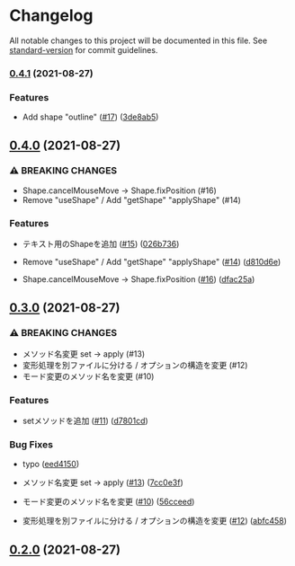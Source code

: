 # Changelog

All notable changes to this project will be documented in this file. See [standard-version](https://github.com/conventional-changelog/standard-version) for commit guidelines.

### [0.4.1](https://github.com/aku11i/kimochii-pointer/compare/v0.4.0...v0.4.1) (2021-08-27)


### Features

* Add shape "outline" ([#17](https://github.com/aku11i/kimochii-pointer/issues/17)) ([3de8ab5](https://github.com/aku11i/kimochii-pointer/commit/3de8ab5a43e3fbd8a7d2e14c013e326daa7924fe))

## [0.4.0](https://github.com/aku11i/kimochii-pointer/compare/v0.3.0...v0.4.0) (2021-08-27)


### ⚠ BREAKING CHANGES

* Shape.cancelMouseMove -> Shape.fixPosition (#16)
* Remove "useShape" / Add "getShape" "applyShape" (#14)

### Features

* テキスト用のShapeを追加 ([#15](https://github.com/aku11i/kimochii-pointer/issues/15)) ([026b736](https://github.com/aku11i/kimochii-pointer/commit/026b73618db80ea8cb766d988d14ff87e38bdeb9))


* Remove "useShape" / Add "getShape" "applyShape" ([#14](https://github.com/aku11i/kimochii-pointer/issues/14)) ([d810d6e](https://github.com/aku11i/kimochii-pointer/commit/d810d6ead7fc33604d96d0cc71364e3782eebea5))
* Shape.cancelMouseMove -> Shape.fixPosition ([#16](https://github.com/aku11i/kimochii-pointer/issues/16)) ([dfac25a](https://github.com/aku11i/kimochii-pointer/commit/dfac25a5fff0c845b539a052d225c59699b3eabb))

## [0.3.0](https://github.com/aku11i/kimochii-pointer/compare/v0.1.3...v0.3.0) (2021-08-27)


### ⚠ BREAKING CHANGES

* メソッド名変更 set -> apply (#13)
* 変形処理を別ファイルに分ける / オプションの構造を変更 (#12)
* モード変更のメソッド名を変更 (#10)

### Features

* setメソッドを追加 ([#11](https://github.com/aku11i/kimochii-pointer/issues/11)) ([d7801cd](https://github.com/aku11i/kimochii-pointer/commit/d7801cd0973528389b7b43c49808ad802627d65a))


### Bug Fixes

* typo ([eed4150](https://github.com/aku11i/kimochii-pointer/commit/eed41505e1e6b662e955d4bfc1dc9dd86bd12dbc))


* メソッド名変更 set -> apply ([#13](https://github.com/aku11i/kimochii-pointer/issues/13)) ([7cc0e3f](https://github.com/aku11i/kimochii-pointer/commit/7cc0e3f53850ed6957330d064e32d92b03b7a4a6))
* モード変更のメソッド名を変更 ([#10](https://github.com/aku11i/kimochii-pointer/issues/10)) ([56cceed](https://github.com/aku11i/kimochii-pointer/commit/56cceed1f1c84263c7047c6990b73f4614eb74dd))
* 変形処理を別ファイルに分ける / オプションの構造を変更 ([#12](https://github.com/aku11i/kimochii-pointer/issues/12)) ([abfc458](https://github.com/aku11i/kimochii-pointer/commit/abfc458223e91f04bf7a265395deaf06fa06bc4d))

## [0.2.0](https://github.com/aku11i/kimochii-pointer/compare/v0.1.3...v0.2.0) (2021-08-27)
